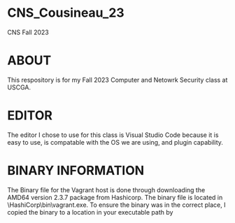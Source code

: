 # CNS_Cousineau_23
CNS Fall 2023

# ABOUT
  This respository is for my Fall 2023 Computer and Netowrk Security class at USCGA.

# EDITOR
  The editor I chose to use for this class is Visual Studio Code because it is easy to use, is compatable with the OS we are using, and plugin capability. 

# BINARY INFORMATION
  The Binary file for the Vagrant host is done through downloading the AMD64 version 2.3.7 package from Hashicorp. The binary file is located in \HashiCorp\bin\vagrant.exe. To ensure the binary was in the correct place, I copied the binary to a location in your executable path by 

  
